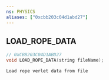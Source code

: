 ```yaml
---
ns: PHYSICS
aliases: ["0xcbb203c04d1abd27"]
---
```

## LOAD_ROPE_DATA

```c
// 0xCBB203C04D1ABD27
void LOAD_ROPE_DATA(string fileName);
```

```
Load rope verlet data from file
```
